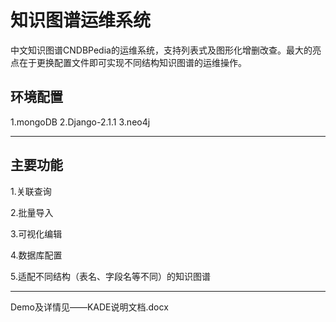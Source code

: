 ﻿# 知识图谱运维系统




中文知识图谱CNDBPedia的运维系统，支持列表式及图形化增删改查。最大的亮点在于更换配置文件即可实现不同结构知识图谱的运维操作。



## 环境配置 ##
1.mongoDB
2.Django-2.1.1
3.neo4j


----------


## 主要功能 ##
1.关联查询

2.批量导入

3.可视化编辑

4.数据库配置

5.适配不同结构（表名、字段名等不同）的知识图谱


----------
Demo及详情见——KADE说明文档.docx



